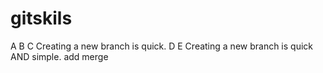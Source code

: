 # gitskils
A
B
C
Creating a new branch is quick.
D
E
Creating a new branch is quick AND simple.
add merge
